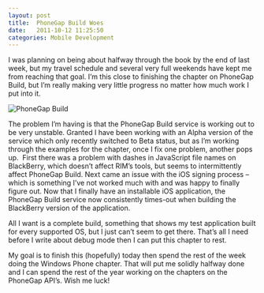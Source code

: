 ```yaml
---
layout: post
title:  PhoneGap Build Woes
date:   2011-10-12 11:25:50
categories: Mobile Development
---
```

I was planning on being about halfway through the book by the end of last week, but my travel schedule and several very full weekends have kept me from reaching that goal. I’m this close to finishing the chapter on PhoneGap Build, but I’m really making very little progress no matter how much work I put into it.

![](images/stories/2011/pgb.png "PhoneGap Build")

The problem I’m having is that the PhoneGap Build service is working out to be very unstable. Granted I have been working with an Alpha version of the service which only recently switched to Beta status, but as I’m working through the examples for the chapter, once I fix one problem, another pops up.  First there was a problem with dashes in JavaScript file names on BlackBerry, which doesn’t affect RIM’s tools, but seems to intermittently affect PhoneGap Build. Next came an issue with the iOS signing process – which is something I’ve not worked much with and was happy to finally figure out. Now that I finally have an installable iOS application, the PhoneGap Build service now consistently times-out when building the BlackBerry version of the application.

All I want is a complete build, something that shows my test application built for every supported OS, but I just can’t seem to get there. That’s all I need before I write about debug mode then I can put this chapter to rest.

My goal is to finish this (hopefully) today then spend the rest of the week doing the Windows Phone chapter. That will put me solidly halfway done and I can spend the rest of the year working on the chapters on the PhoneGap API’s. Wish me luck!